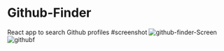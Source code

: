 # Github-Finder
React app to search Github profiles
#screenshot
![github-finder-Screen](https://user-images.githubusercontent.com/61586802/142254468-75df8726-f12b-4b1e-98c9-e62c70b98a09.PNG)
![githubf](https://user-images.githubusercontent.com/61586802/142724401-e42a9c8a-05aa-4194-8012-0abf340a293e.PNG)



